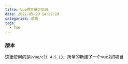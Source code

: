 ```yaml
---
title: Vue项目最佳实践
date: 2021-05-20 14:27:19
categories: 前端
tags:
  - Vue
---
```


### 版本

这里使用的是`@vue/cli 4.5.13`，简单的新建了一个vue2的项目

### 